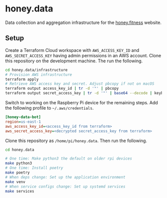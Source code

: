 # honey.data

Data collection and aggregation infrastructure for the
[honey.fitness](https://github.com/parente/honey.fitness) website.

## Setup

Create a Terraform Cloud workspace with `AWS_ACCESS_KEY_ID` and `AWS_SECRET_ACCESS_KEY` having admin
permissions in an AWS account. Clone this repository on the development machine. The run the
following.

```bash
cd honey.data/infrastructure
# Provision AWS infrastructure
terraform apply
# Retrieve AWS access key and secret. Adjust pbcopy if not on macOS
terraform output access_key_id | tr -d '"' | pbcopy
terraform output secret_access_key | tr -d '"' | base64 --decode | keybase pgp decrypt | pbcopy
```

Switch to working on the Raspberry Pi device for the remaining steps. Add the following profile to
`~/.aws/credentials`.

```ini
[honey-data-bot]
region=us-east-1
aws_access_key_id=<access_key_id from terraform>
aws_secret_access_key=<decrypted secret_access_key from terraform>
```

Clone this repository as `/home/pi/honey.data`. Then run the following.

```bash
cd honey.data

# One time: Make python3 the default on older rpi devices
make python3
# One time: Install poetry
make poetry
# When deps change: Set up the application environment
make venv
# When service configs change: Set up systemd services
make services
```
